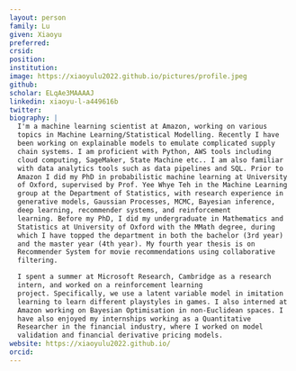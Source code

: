 ```yaml
---
layout: person
family: Lu
given: Xiaoyu
preferred: 
crsid: 
position: 
institution: 
image: https://xiaoyulu2022.github.io/pictures/profile.jpeg
github: 
scholar: ELqAe3MAAAAJ
linkedin: xiaoyu-l-a449616b
twitter: 
biography: |
  I'm a machine learning scientist at Amazon, working on various
  topics in Machine Learning/Statistical Modelling. Recently I have
  been working on explainable models to emulate complicated supply
  chain systems. I am proficient with Python, AWS tools including
  cloud computing, SageMaker, State Machine etc.. I am also familiar
  with data analytics tools such as data pipelines and SQL. Prior to
  Amazon I did my PhD in probabilistic machine learning at University
  of Oxford, supervised by Prof. Yee Whye Teh in the Machine Learning
  group at the Department of Statistics, with research experience in
  generative models, Gaussian Processes, MCMC, Bayesian inference,
  deep learning, recommender systems, and reinforcement
  learning. Before my PhD, I did my undergraduate in Mathematics and
  Statistics at University of Oxford with the MMath degree, during
  which I have topped the department in both the bachelor (3rd year)
  and the master year (4th year). My fourth year thesis is on
  Recommender System for movie recommendations using collaborative
  filtering.

  I spent a summer at Microsoft Research, Cambridge as a research
  intern, and worked on a reinforcement learning
  project. Specifically, we use a latent variable model in imitation
  learning to learn different playstyles in games. I also interned at
  Amazon working on Bayesian Optimisation in non-Euclidean spaces. I
  have also enjoyed my internships working as a Quantitative
  Researcher in the financial industry, where I worked on model
  validation and financial derivative pricing models.
website: https://xiaoyulu2022.github.io/
orcid: 
---
```


